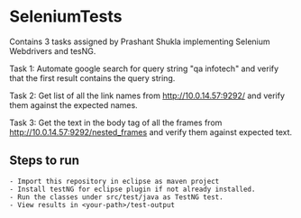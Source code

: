 # SeleniumTests

Contains 3 tasks assigned by Prashant Shukla implementing Selenium Webdrivers and tesNG.

Task 1: Automate google search for query string "qa infotech" and verify that the first result contains the query string.

Task 2: Get list of all the link names from http://10.0.14.57:9292/ and verify them against the expected names.

Task 3: Get the text in the body tag of all the frames from http://10.0.14.57:9292/nested_frames and verify them against expected text.


## Steps to run
    - Import this repository in eclipse as maven project
    - Install testNG for eclipse plugin if not already installed.
    - Run the classes under src/test/java as TestNG test.
    - View results in <your-path>/test-output
